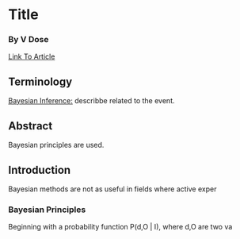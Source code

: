 # Title
### By V Dose
[Link To Article](http://www2.ipp.mpg.de/~rrf/bda/Publications/Papers/dose03b.pdf)


## Terminology

<u> Bayesian Inference:</u> describbe related to the event.

## Abstract

Bayesian principles are used.

## Introduction

Bayesian methods are not as useful in fields where active exper

### Bayesian Principles

Beginning with a probability function P(d,O | I), where d,O are two va
